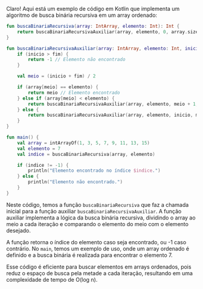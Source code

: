 Claro! Aqui está um exemplo de código em Kotlin que implementa um algoritmo de busca binária recursiva em um array ordenado:

```kotlin
fun buscaBinariaRecursiva(array: IntArray, elemento: Int): Int {
    return buscaBinariaRecursivaAuxiliar(array, elemento, 0, array.size - 1)
}

fun buscaBinariaRecursivaAuxiliar(array: IntArray, elemento: Int, inicio: Int, fim: Int): Int {
    if (inicio > fim) {
        return -1 // Elemento não encontrado
    }

    val meio = (inicio + fim) / 2

    if (array[meio] == elemento) {
        return meio // Elemento encontrado
    } else if (array[meio] < elemento) {
        return buscaBinariaRecursivaAuxiliar(array, elemento, meio + 1, fim)
    } else {
        return buscaBinariaRecursivaAuxiliar(array, elemento, inicio, meio - 1)
    }
}

fun main() {
    val array = intArrayOf(1, 3, 5, 7, 9, 11, 13, 15)
    val elemento = 7
    val indice = buscaBinariaRecursiva(array, elemento)

    if (indice != -1) {
        println("Elemento encontrado no índice $indice.")
    } else {
        println("Elemento não encontrado.")
    }
}
```

Neste código, temos a função `buscaBinariaRecursiva` que faz a chamada inicial para a função auxiliar `buscaBinariaRecursivaAuxiliar`. A função auxiliar implementa a lógica da busca binária recursiva, dividindo o array ao meio a cada iteração e comparando o elemento do meio com o elemento desejado.

A função retorna o índice do elemento caso seja encontrado, ou -1 caso contrário. No `main`, temos um exemplo de uso, onde um array ordenado é definido e a busca binária é realizada para encontrar o elemento 7.

Esse código é eficiente para buscar elementos em arrays ordenados, pois reduz o espaço de busca pela metade a cada iteração, resultando em uma complexidade de tempo de O(log n).